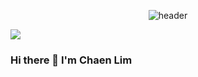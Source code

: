 <div align="center">


  ![header](https://capsule-render.vercel.app/api?type=waving&color=0:a6b3ff,50:4b5fcc,100:020e52&height=300&section=header&text=Chaen&fontSize=90&fontColor=ff00b7&fontAlignY=30&fontAlign=75&desc=github&descSize=55&descAlign=82)
</div>

<img src="https://img.shields.io/badge/Python-3776AB?style=for-the-badge&logo=Python&logoColor=white">

### Hi there 👋 I'm Chaen Lim

<!--
**limce21/limce21** is a ✨ _special_ ✨ repository because its `README.md` (this file) appears on your GitHub profile.

Here are some ideas to get you started:

- 🔭 I’m currently working on ...
- 🌱 I’m currently learning ...
- 👯 I’m looking to collaborate on ...
- 🤔 I’m looking for help with ...
- 💬 Ask me about ...
- 📫 How to reach me: ...
- 😄 Pronouns: ...
- ⚡ Fun fact: ...
-->
